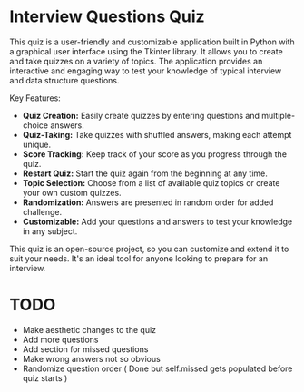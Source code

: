 # Interview Questions Quiz
This quiz is a user-friendly and customizable application built in Python with a graphical user interface using the Tkinter library. It allows you to create and take quizzes on a variety of topics. The application provides an interactive and engaging way to test your knowledge of typical interview and data structure questions.

Key Features:

<ul>
    <li><strong>Quiz Creation:</strong> Easily create quizzes by entering questions and multiple-choice answers.</li>
    <li><strong>Quiz-Taking:</strong> Take quizzes with shuffled answers, making each attempt unique.</li>
    <li><strong>Score Tracking:</strong> Keep track of your score as you progress through the quiz.</li>
    <li><strong>Restart Quiz:</strong> Start the quiz again from the beginning at any time.</li>
    <li><strong>Topic Selection:</strong> Choose from a list of available quiz topics or create your own custom quizzes.</li>
    <li><strong>Randomization:</strong> Answers are presented in random order for added challenge.</li>
    <li><strong>Customizable:</strong> Add your questions and answers to test your knowledge in any subject.</li>
</ul>
This quiz is an open-source project, so you can customize and extend it to suit your needs. It's an ideal tool for anyone looking to prepare for an interview. <br>

<h1> TODO </h1> 
<ul>
  <li>
    Make aesthetic changes to the quiz
  </li>
    <li>
    Add more questions
  </li>
    <li>
    Add section for missed questions
  </li>
  <li>
    Make wrong answers not so obvious
  </li>
  <li>
    Randomize question order ( Done but self.missed gets populated before quiz starts )
  </li>
</ul>
